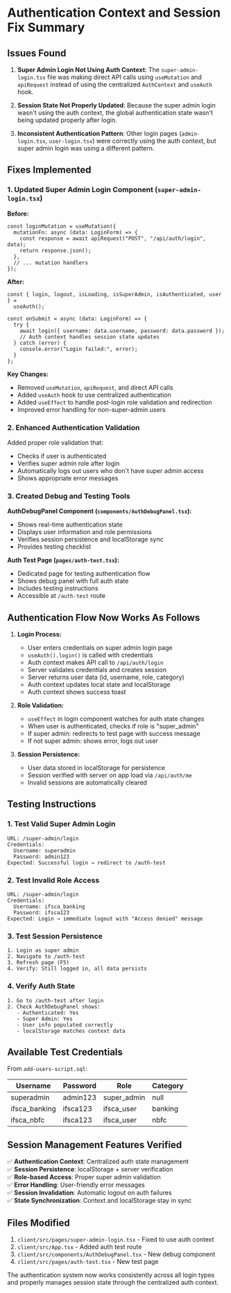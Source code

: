# Authentication Context and Session Fix Summary

## Issues Found

1. **Super Admin Login Not Using Auth Context**: The `super-admin-login.tsx` file was making direct API calls using `useMutation` and `apiRequest` instead of using the centralized `AuthContext` and `useAuth` hook.

2. **Session State Not Properly Updated**: Because the super admin login wasn't using the auth context, the global authentication state wasn't being updated properly after login.

3. **Inconsistent Authentication Pattern**: Other login pages (`admin-login.tsx`, `user-login.tsx`) were correctly using the auth context, but super admin login was using a different pattern.

## Fixes Implemented

### 1. Updated Super Admin Login Component (`super-admin-login.tsx`)

**Before:**

```tsx
const loginMutation = useMutation({
  mutationFn: async (data: LoginForm) => {
    const response = await apiRequest("POST", "/api/auth/login", data);
    return response.json();
  },
  // ... mutation handlers
});
```

**After:**

```tsx
const { login, logout, isLoading, isSuperAdmin, isAuthenticated, user } =
  useAuth();

const onSubmit = async (data: LoginForm) => {
  try {
    await login({ username: data.username, password: data.password });
    // Auth context handles session state updates
  } catch (error) {
    console.error("Login failed:", error);
  }
};
```

**Key Changes:**

- Removed `useMutation`, `apiRequest`, and direct API calls
- Added `useAuth` hook to use centralized authentication
- Added `useEffect` to handle post-login role validation and redirection
- Improved error handling for non-super-admin users

### 2. Enhanced Authentication Validation

Added proper role validation that:

- Checks if user is authenticated
- Verifies super admin role after login
- Automatically logs out users who don't have super admin access
- Shows appropriate error messages

### 3. Created Debug and Testing Tools

**AuthDebugPanel Component (`components/AuthDebugPanel.tsx`):**

- Shows real-time authentication state
- Displays user information and role permissions
- Verifies session persistence and localStorage sync
- Provides testing checklist

**Auth Test Page (`pages/auth-test.tsx`):**

- Dedicated page for testing authentication flow
- Shows debug panel with full auth state
- Includes testing instructions
- Accessible at `/auth-test` route

## Authentication Flow Now Works As Follows

1. **Login Process:**

   - User enters credentials on super admin login page
   - `useAuth().login()` is called with credentials
   - Auth context makes API call to `/api/auth/login`
   - Server validates credentials and creates session
   - Server returns user data (id, username, role, category)
   - Auth context updates local state and localStorage
   - Auth context shows success toast

2. **Role Validation:**

   - `useEffect` in login component watches for auth state changes
   - When user is authenticated, checks if role is "super_admin"
   - If super admin: redirects to test page with success message
   - If not super admin: shows error, logs out user

3. **Session Persistence:**
   - User data stored in localStorage for persistence
   - Session verified with server on app load via `/api/auth/me`
   - Invalid sessions are automatically cleared

## Testing Instructions

### 1. Test Valid Super Admin Login

```
URL: /super-admin/login
Credentials:
  Username: superadmin
  Password: admin123
Expected: Successful login → redirect to /auth-test
```

### 2. Test Invalid Role Access

```
URL: /super-admin/login
Credentials:
  Username: ifsca_banking
  Password: ifsca123
Expected: Login → immediate logout with "Access denied" message
```

### 3. Test Session Persistence

```
1. Login as super admin
2. Navigate to /auth-test
3. Refresh page (F5)
4. Verify: Still logged in, all data persists
```

### 4. Verify Auth State

```
1. Go to /auth-test after login
2. Check AuthDebugPanel shows:
   - Authenticated: Yes
   - Super Admin: Yes
   - User info populated correctly
   - localStorage matches context data
```

## Available Test Credentials

From `add-users-script.sql`:

| Username      | Password | Role        | Category |
| ------------- | -------- | ----------- | -------- |
| superadmin    | admin123 | super_admin | null     |
| ifsca_banking | ifsca123 | ifsca_user  | banking  |
| ifsca_nbfc    | ifsca123 | ifsca_user  | nbfc     |

## Session Management Features Verified

✅ **Authentication Context**: Centralized auth state management  
✅ **Session Persistence**: localStorage + server verification  
✅ **Role-based Access**: Proper super admin validation  
✅ **Error Handling**: User-friendly error messages  
✅ **Session Invalidation**: Automatic logout on auth failures  
✅ **State Synchronization**: Context and localStorage stay in sync

## Files Modified

1. `client/src/pages/super-admin-login.tsx` - Fixed to use auth context
2. `client/src/App.tsx` - Added auth test route
3. `client/src/components/AuthDebugPanel.tsx` - New debug component
4. `client/src/pages/auth-test.tsx` - New test page

The authentication system now works consistently across all login types and properly manages session state through the centralized auth context.
